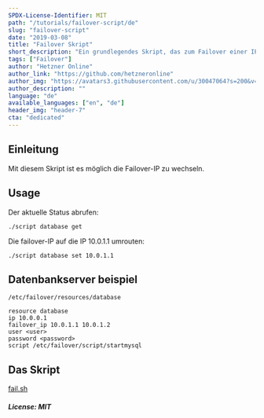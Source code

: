 ```yaml
---
SPDX-License-Identifier: MIT
path: "/tutorials/failover-script/de"
slug: "failover-script"
date: "2019-03-08"
title: "Failover Skript"
short_description: "Ein grundlegendes Skript, das zum Failover einer IP verwendet werden kann"
tags: ["Failover"]
author: "Hetzner Online"
author_link: "https://github.com/hetzneronline"
author_img: "https://avatars3.githubusercontent.com/u/30047064?s=200&v=4"
author_description: ""
language: "de"
available_languages: ["en", "de"]
header_img: "header-7"
cta: "dedicated"
---
```


## Einleitung

Mit diesem Skript ist es möglich die Failover-IP zu wechseln.

## Usage

Der aktuelle Status abrufen:

```
./script database get
```

Die failover-IP auf die IP 10.0.1.1 umrouten:

```
./script database set 10.0.1.1
```

## Datenbankserver beispiel

`/etc/failover/resources/database`

```
resource database
ip 10.0.0.1
failover_ip 10.0.1.1 10.0.1.2
user <user>
password <password>
script /etc/failover/script/startmysql
```

## Das Skript

[fail.sh](fail.sh)

##### License: MIT

<!--

Contributor's Certificate of Origin

By making a contribution to this project, I certify that:

(a) The contribution was created in whole or in part by me and I have
    the right to submit it under the license indicated in the file; or

(b) The contribution is based upon previous work that, to the best of my
    knowledge, is covered under an appropriate license and I have the
    right under that license to submit that work with modifications,
    whether created in whole or in part by me, under the same license
    (unless I am permitted to submit under a different license), as
    indicated in the file; or

(c) The contribution was provided directly to me by some other person
    who certified (a), (b) or (c) and I have not modified it.

(d) I understand and agree that this project and the contribution are
    public and that a record of the contribution (including all personal
    information I submit with it, including my sign-off) is maintained
    indefinitely and may be redistributed consistent with this project
    or the license(s) involved.

-->
